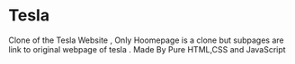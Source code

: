# Tesla
Clone of the Tesla Website , Only Hoomepage is a clone but subpages are link to original webpage of tesla . Made By Pure HTML,CSS and JavaScript 
